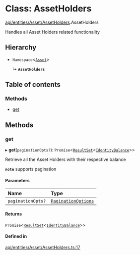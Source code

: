 # Class: AssetHolders

[api/entities/Asset/AssetHolders](../wiki/api.entities.Asset.AssetHolders).AssetHolders

Handles all Asset Holders related functionality

## Hierarchy

- `Namespace`<[`Asset`](../wiki/api.entities.Asset.Asset)\>

  ↳ **`AssetHolders`**

## Table of contents

### Methods

- [get](../wiki/api.entities.Asset.AssetHolders.AssetHolders#get)

## Methods

### get

▸ **get**(`paginationOpts?`): `Promise`<[`ResultSet`](../wiki/types.ResultSet)<[`IdentityBalance`](../wiki/api.entities.Asset.types.IdentityBalance)\>\>

Retrieve all the Asset Holders with their respective balance

**`note`** supports pagination

#### Parameters

| Name | Type |
| :------ | :------ |
| `paginationOpts?` | [`PaginationOptions`](../wiki/types.PaginationOptions) |

#### Returns

`Promise`<[`ResultSet`](../wiki/types.ResultSet)<[`IdentityBalance`](../wiki/api.entities.Asset.types.IdentityBalance)\>\>

#### Defined in

[api/entities/Asset/AssetHolders.ts:17](https://github.com/PolymathNetwork/polymesh-sdk/blob/31dfa0dc/src/api/entities/Asset/AssetHolders.ts#L17)
